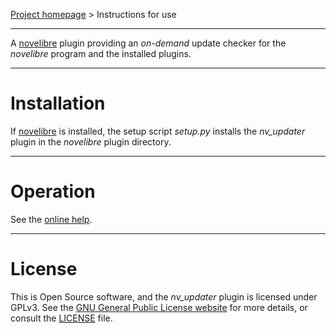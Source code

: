 [Project homepage](https://github.com/peter88213/nv_updater) > Instructions for use

--- 

A [novelibre](https://github.com/peter88213/novelibre/) plugin providing an *on-demand* update checker for the *novelibre* program and the installed plugins. 

---

# Installation

If [novelibre](https://github.com/peter88213/novelibre/) is installed, the setup script *setup.py* installs the *nv_updater* plugin in the *novelibre* plugin directory.


---

# Operation

See the [online help](https://peter88213.github.io/nvhelp-en/nv_updater/).

---

# License

This is Open Source software, and the *nv_updater* plugin is licensed under GPLv3. See the
[GNU General Public License website](https://www.gnu.org/licenses/gpl-3.0.en.html) for more
details, or consult the [LICENSE](https://github.com/peter88213/nv_updater/blob/main/LICENSE) file.
